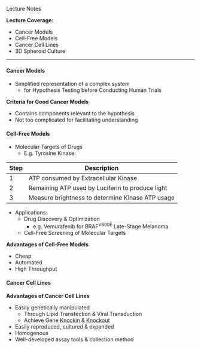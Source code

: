Lecture Notes

**Lecture Coverage:**
- Cancer Models
- Cell-Free Models
- Cancer Cell Lines
- 3D Spheroid Culture

---
#### **Cancer Models**
- Simplified representation of a complex system
	- for Hypothesis Testing before Conducting Human Trials

**Criteria for Good Cancer Models**
- Contains components relevant to the hypothesis
- Not too complicated for facilitating understanding


#### **Cell-Free Models**
- Molecular Targets of Drugs
	- E.g. Tyrosine Kinase:

| Step | Description                                      |
| ---- | ------------------------------------------------ |
| 1    | ATP consumed by Extracellular Kinase             |
| 2    | Remaining ATP used by Luciferin to produce light |
| 3    | Measure brightness to determine Kinase ATP usage |

- Applications:
	- Drug Discovery & Optimization
		- e.g. Vemurafenib for BRAF<sup>V600E</sup> Late-Stage Melanoma
	- Cell-Free Screening of Molecular Targets

**Advantages of Cell-Free Models**
- Cheap
- Automated
- High Throughput


#### **Cancer Cell Lines**

**Advantages of Cancer Cell Lines**
- Easily genetically manipulated
	- Through Lipid Transfection & Viral Transduction
	- Achieve Gene <abbr Title="Insertion of Exogenous Gene">Knockin</abbr> & <abbr Title="Inactivation / Deletion of Gene">Knockout</abbr>
- Easily reproduced, cultured & expanded
- Homogenous
- Well-developed assay tools & collection method